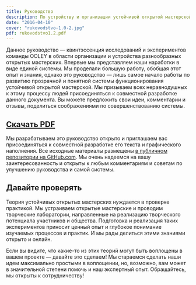 ```yaml
---
title: Руководство 
description: По устройству и организации устойчивой открытой мастерской
date: "2016-04-10"
cover: "rukovodstvo-1.0-2.jpg"
pdf: rukovodstvo1.2.pdf
---
```




Данное руководство — квинтэссенция исследований и экспериментов команды OOLEY в области организации и устройства разнообразных открытых мастерских. Впервые мы представляем наши наработки в виде единой системы. Мы проделали большую работу, обобщая этот опыт и знания, однако это руководство — лишь самое начало работы по развитию прозрачной и понятной системы функционирования устойчивой открытой мастерской. Мы призываем всех неравнодушных к этому процессу людей присоединяться к совместной разработке данного документа. Вы можете предложить свои идеи, комментарии и отзывы, поделиться соображениями по совершенствованию системы.

## [Скачать PDF](/pdf/rukovodstvo1.2.pdf)

Мы разрабатываем это руководство открыто и приглашаем вас присоединяться к совместной разработке его текста и графического наполнения. Все исходные материалы размещены [в публичном репозитории на GitHub.com](https://github.com/fondfrukt/OOLEY-handbook). Мы очень надеемся на вашу заинтересованность и открыты к любым комментариям и советам по улучшению руководства и самой системы.

## Давайте проверять

Теория устойчивых открытых мастерских нуждается в проверке практикой. Мы устраиваем открытые мастерские и проводим творческие лаборатории, направленные на реализацию творческого потенциала участников и общества. Подготовка и реализация таких экспериментов приносит ценный опыт и глубокое понимание изучаемых процессов и практик. И мы рады делиться этими знаниями открыто и онлайн.

Если вы видите, что какие-то из этих теорий могут быть воплощены в вашем проекте — давайте это сделаем! Мы стараемся сделать наши идем максимально простыми в воплощении, но, возможно, вам может в значительной степени помочь и наш экспертный опыт. Обращайтесь, мы открыты к сотрудничеству!
